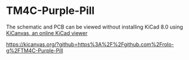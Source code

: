 # TM4C-Purple-Pill
The schematic and PCB can be viewed without installing KiCad 8.0 using [KiCanvas, an online KiCad viewer](https://github.com/theacodes/kicanvas)

https://kicanvas.org/?github=https%3A%2F%2Fgithub.com%2Frolo-g%2FTM4C-Purple-Pill
